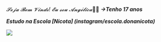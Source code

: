 _𝓢𝓮𝓳𝓪 𝓑𝓮𝓶 𝓥𝓲𝓷𝓭𝓸! 𝓔𝓾 𝓼𝓸𝓾 𝓐𝓷𝓰𝓮́𝓵𝓲𝓬𝓪_💙🌠
**_→Tenho 17 anos_**

**_Estudo na Escola [Nicota] (instagram/escola.donanicota)_**

![](https://tenor.com/eMTj4AucmVQ.gif)
